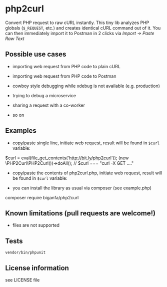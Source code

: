 # php2curl

Convert PHP request to raw cURL instantly.
This tiny lib analyzes PHP globals (`$_REQUEST`, etc.) and creates identical cURL command out of it.
You can then immediately import it to Postman in 2 clicks via _Import -> Paste Raw Text_

## Possible use cases

* importing web request from PHP code to plain cURL

* importing web request from PHP code to Postman

* cowboy style debugging while xdebug is not available (e.g. production) 

* trying to debug a microservice

* sharing a request with a co-worker

* so on

## Examples


* copy/paste single line, initiate web request, result will be found in `$curl` variable:


$curl = eval(file_get_contents('http://bit.ly/php2curl')); (new \PHP2Curl\PHP2Curl())->doAll(); // $curl === "curl -X GET ...."

* copy/paste the contents of php2curl.php, initiate web request, result will be found in `$curl` variable:


* you can install the library as usual via composer (see example.php)

composer require biganfa/php2curl

## Known limitations (pull requests are welcome!)

* files are not supported

## Tests
```vendor/bin/phpunit```

## License information
see LICENSE file
